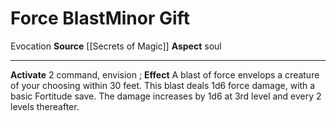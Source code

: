 ﻿---
element: null
id: '80'
item_category: Relics
name: Force Blast
prerequisite: null
rarity: Common
school: Evocation
source: '[[DATABASE/source/Secrets of Magic|Secrets of Magic]]'
trait:
- '[[DATABASE/trait/Evocation|Evocation]]'
type: Relic Minor Gift

---
# Force Blast<span class="item-type">Minor Gift</span>

<span class="item-trait">Evocation</span>
**Source** [[Secrets of Magic]] 
**Aspect** soul

---
**Activate** <span class="action-icon">2</span> command, envision ; **Effect** A blast of force envelops a creature of your choosing within 30 feet. This blast deals 1d6 force damage, with a basic Fortitude save.
 The damage increases by 1d6 at 3rd level and every 2 levels thereafter.